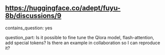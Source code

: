 ## https://huggingface.co/adept/fuyu-8b/discussions/9

contains_question: yes

question_part: Is it possible to fine tune the Qlora model, flash-attention, add special tokens?
Is there an example in collaboration so I can reproduce it?